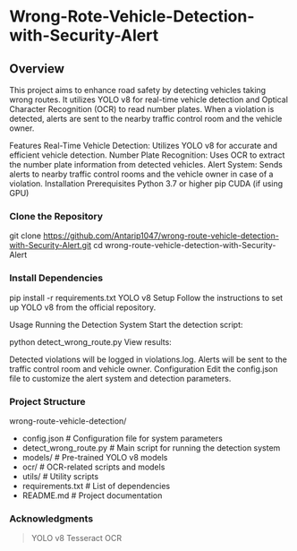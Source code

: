 # Wrong-Rote-Vehicle-Detection-with-Security-Alert

## Overview

This project aims to enhance road safety by detecting vehicles taking wrong routes. It utilizes YOLO v8 for real-time vehicle detection and Optical Character Recognition (OCR) to read number plates. When a violation is detected, alerts are sent to the nearby traffic control room and the vehicle owner.

Features
Real-Time Vehicle Detection: Utilizes YOLO v8 for accurate and efficient vehicle detection.
Number Plate Recognition: Uses OCR to extract the number plate information from detected vehicles.
Alert System: Sends alerts to nearby traffic control rooms and the vehicle owner in case of a violation.
Installation
Prerequisites
Python 3.7 or higher
pip
CUDA (if using GPU)

### Clone the Repository

git clone https://github.com/Antarip1047/wrong-route-vehicle-detection-with-Security-Alert.git
cd wrong-route-vehicle-detection-with-Security-Alert

### Install Dependencies

pip install -r requirements.txt
YOLO v8 Setup
Follow the instructions to set up YOLO v8 from the official repository.

Usage
Running the Detection System
Start the detection script:


python detect_wrong_route.py
View results:

Detected violations will be logged in violations.log.
Alerts will be sent to the traffic control room and vehicle owner.
Configuration
Edit the config.json file to customize the alert system and detection parameters.

### Project Structure

wrong-route-vehicle-detection/
- config.json        # Configuration file for system parameters
- detect_wrong_route.py  # Main script for running the detection system
- models/            # Pre-trained YOLO v8 models
- ocr/               # OCR-related scripts and models
- utils/             # Utility scripts
- requirements.txt   # List of dependencies
- README.md          # Project documentation


### Acknowledgments
>YOLO v8
>Tesseract OCR